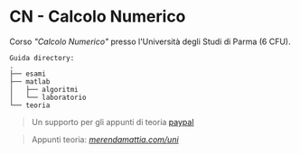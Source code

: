 # CN - Calcolo Numerico
Corso _"Calcolo Numerico"_ presso l'Università degli Studi di Parma (6 CFU).  
```
Guida directory:
.
├── esami
├── matlab
│	├── algoritmi
│ 	└── laboratorio
└── teoria
```

> Un supporto per gli appunti di teoria [paypal](https://paypal.me/SimoColli?country.x=IT&locale.x=it_IT)

> Appunti teoria: _[merendamattia.com/uni](https://www.merendamattia.com/uni.html)_
